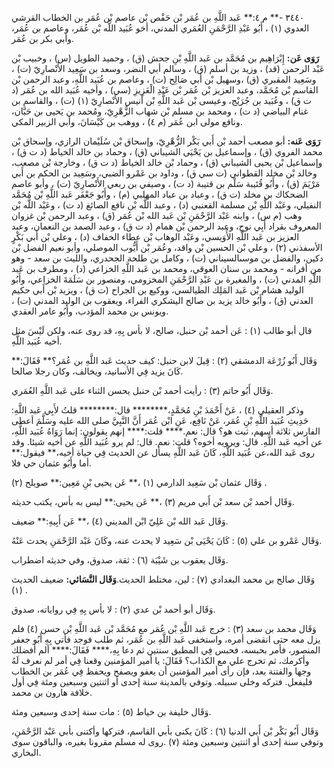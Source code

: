 ٣٤٤٠ -** م ٤:** عَبد اللَّهِ بن عُمَر بْن حَفْص بْن عاصم بْن عُمَر بن الخطاب القرشي العدوي (١) ، أَبُو عَبْدِ الرَّحْمَنِ العُمَري المدني، أخو عُبَيد اللَّه بْن عُمَر، وعاصم بن عُمَر، وأبي بكر بن عُمَر.

**رَوَى عَن:** إِبْرَاهِيم بن مُحَمَّد بن عَبد اللَّهِ بْنِ جحش (ق) ، وحميد الطويل (س) ، وخبيب بْن عَبْد الرحمن (قد) ، وزيد بن أسلم (ق) ، وسالم أبي النضر، وسعد بن سَعِيد الأَنْصارِيّ (ت) ، وسَعِيد المقبري (ق) ،وسهيل بْن أَبي صَالِح (ت) ، وعاصم بن عُبَيد اللَّهِ، وعبد الرحمن بْن القاسم بْن مُحَمَّد، وعبد العزيز بْن عُمَر بْن عَبْدِ الْعَزِيزِ (سي) ، وأخيه عُبَيد الله بن عُمَر (د ت ق) ، وعُبَيد بن جُرَيْج، وعيسى بْن عَبد اللَّهِ بْن أنيس الأَنْصارِيّ (١) (ت) ، والقاسم بن غنام البياضي (د ت) ، ومحمد بن مسلم بْن شهاب الزُّهْرِيّ، ومُحمد بن يَحيى بن حَبَّان، ونافع مولى ابن عُمَر (م ٤) ، ووهب بن كَيْسَانَ، وأبي الزبير المكي.

**رَوَى عَنه:** أبو مصعب أحمد بْن أَبي بَكْر الزُّهْرِيّ، وإسحاق بْن سُلَيْمان الرازي، وإسحاق بْن محمد الفروي (ق) ، وإسماعيل بن يَحْيَى الشيباني (ق) ، وحماد بن خالد الخياط (د ت ق) ، وإسماعيل بْن يحيى الشيباني (ق) ، وحماد بْن خالد الخياط (د ت ق) ، وخارجة بْن مصعب، وخالد بْن مخلد القطواني (ت سي ق) ، وداود بن عَمْرو الضبي، وسَعِيد بن الحكم بن أَبي مَرْيَمَ (ق) ، وأَبُو قُتَيبة سَلْم بن قتيبة (د ت) ، وصيفي بن ربعي الأَنْصارِيّ (ت) ، وأبو عاصم الضحكاك بن مخلد (ت ق) ، وعباد بن عباد المهلبي (م) ، وأَبُو جَعْفَر عَبد اللَّهِ بْن مُحَمَّد النفيلي، وعَبْد اللَّهِ بْن مسلمة القعنبي (د) ، وعبد اللَّه بْن نافع الصائغ (د ت) ، وعَبْد اللَّه بْن وهب (م س) ، وابنه عَبْد الرَّحْمَنِ بْن عَبد الله بْن عُمَر (ق) ، وعبد الرحمن بْن غزوان المعروف بقراد أَبِي نوح، وعبد الرحمن بْن همام (د ت ق) ، وعبد الصمد بن النعمان، وعبد العزيز بن عَبد اللَّهِ الأُوَيسي، وعَبْد الوهاب بْن عطاء الخفاف (د) ، وعلي بْن أَبي بَكْرٍ الأسفذني (٢) ، وعلي بْن الحسين بْن واقد، وعُمَر بْن أَيُّوب الموصلي، وأبو نعيم الفضل بْن دكين، والفضل بن موسىالسيناني (ت) ، وكامل بن طلحة الجحدري، والليث بن سعد - وهو من أقرانه - ومحمد بن سنان العوقي، ومحمد بن عَبد اللَّهِ الخزاعي (د) ، ومطرف بن عَبد اللَّهِ المدني (ت) ، والمغيرة بن عَبْدِ الرَّحْمَنِ المخزومي، ومنصور بن سَلَمَةَ الخزاعي، وأَبُو الوليد هشام بْن عَبد المَلِك الطيالسي، ووكيع بن الجراح (ت ق) ، ويزيد بْن أَبي حكيم العدني (ق) ، وأَبُو خالد يزيد بن صالح اليشكري الفراء، ويعقوب بن الوليد المدني (ت) ، ويونس بن محمد المؤدب، وأَبُو عامر العقدي.

قال أبو طالب (١) : عَن أحمد بْن حنبل، صالح، لا بأس بِهِ، قد روى عنه، ولكن لَيْسَ مثل أخيه عُبَيد اللَّهِ.

وَقَال أَبُو زُرْعَة الدمشقي (٢) : قِيلَ لابن حنبل: كيف حديث عَبد اللَّهِ بن عُمَر؟** فَقَالَ:** كَانَ يزيد فِي الأسانيد، ويخالف، وكان رجلا صالحا.

وَقَال أَبُو حاتم (٣) : رأيت أحمد بْن حنبل يحسن الثناء على عَبد اللَّهِ العُمَري.

وذكر العقيلي (٤) ، عَنْ أَحْمَدَ بْنِ مُحَمَّدٍ،******** قال:******** قلتُ لأَبِي عَبد اللَّهِ: حَدِيثِ عُبَيد اللَّهِ بْنِ عُمَر، عَنْ نَافِع، عَنِ ابْن عُمَر أَنَّ النَّبِيَّ صلى الله عليه وسَلَّمَ أعطى الفارس ثلاثة أسهم، ثبت هو؟ قال: نعم.**** قلت:**** إنهم يقولون: إنما رَوَاهُ عُبَيد اللَّهِ، عن أخيه عَبد اللَّهِ. قال: ويرويه أخوه؟ قلت: نعم. قال: لم يرو عُبَيد اللَّهِ عن أخيه شيئا. وقد روى عَبد الله،عن عُبَيد اللَّهِ، كَانَ عَبد اللَّهِ يسأل عن الحديث فِي حياة أخيه،** فيقول:** أما وأَبُو عثمان حي فلا.

وَقَال عثمان بْن سَعِيد الدارمي (١) ،** عَن يحيى بْنِ مَعِين:** صويلح (٢) .

وَقَال أحمد بْن سعد بْن أَبي مريم (٣) ،** عَن يحيى:** ليس به بأس، يكتب حديثه.

وَقَال عَبد الله بْن عَلِيّ ابْن المديني (٤) ،** عَن أَبِيهِ:** ضعيف.

وَقَال عَمْرو بن علي (٥) : كَانَ يَحْيَى بْن سَعِيد لا يحدث عنه، وكَانَ عَبْد الرَّحْمَنِ يحدث عَنْهُ.

وَقَال يعقوب بن شَيْبَة (٦) : ثقة، صدوق، وفي حديثه اضطراب.

وَقَال صالح بن محمد البغدادي (٧) : لين، مختلط الحديث.**وَقَال النَّسَائي:** ضعيف الحديث (١) .

وَقَال أبو أحمد بْن عدي (٢) : لا بأس بِهِ فِي رواياته، صدوق.

وَقَال محمد بن سعد (٣) : خرج عَبد اللَّهِ بْن عُمَر مع مُحَمَّد بْن عَبد اللَّهِ بْن حسن (٤) فلم يزل معه حتى انقضى أمره، واستخفى عَبد اللَّهِ بن عُمَر، ثم طلب فوجد فأتي بِهِ أَبُو جعفر المنصور، فأمر بحبسه، فحبس فِي المطبق سنتين ثم دعا بِهِ،**** فَقَالَ:**** ألم أفضلك وأكرمك، ثم تخرج علي مع الكذاب؟ فَقَالَ: يا أمير المؤمنين وقعنا فِي أمر لم نعرف لَهُ وجها والفتنة بعد، فإن رأى أمير المؤمنين أن يعفو ويصفح ويحفظ فِي عُمَر بن الخطاب فليفعل. فتركه وخلى سبيله. وتوفي بالمدينة سنة إحدى أو اثنتين وسبعين ومئة فِي أول خلافة هارون بن محمد.

وَقَال خليفة بن خياط (٥) : مات سنة إحدى وسبعين ومئة.

وَقَال أَبُو بَكْر بْن أَبي الدنيا (٦) : كَانَ يكنى بأبي القاسم، فتركها وأكتنى بأبي عَبْد الرَّحْمَنِ، وتوفي سنة إحدى أو اثنتين وسبعين ومئة (٧) .روى له مسلم مقرونا بغيره، والباقون سوى البخاري.